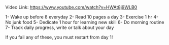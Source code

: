Video Link: https://www.youtube.com/watch?v=HWAt8j9WLB0

1- Wake up before 8 everyday
2- Read 10 pages a day
3- Exercise 1 hr
4- No junk food
5- Dedicate 1 hour for learning new skill
6- Do morning routine
7- Track daily progress, write or talk about your day

If you fail any of these, you must restart from day 1!
